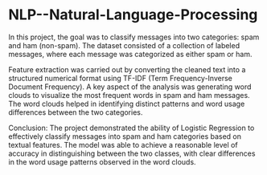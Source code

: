 # NLP--Natural-Language-Processing
In this project, the goal was to classify messages into two categories: spam and ham (non-spam). The dataset consisted of a collection of labeled messages, where each message was categorized as either spam or ham.

Feature extraction was carried out by converting the cleaned text into a structured numerical format using TF-IDF (Term Frequency-Inverse Document Frequency).
A key aspect of the analysis was generating word clouds to visualize the most frequent words in spam and ham messages. The word clouds helped in identifying distinct patterns and word usage differences between the two categories.

Conclusion: The project demonstrated the ability of Logistic Regression to effectively classify messages into spam and ham categories based on textual features. The model was able to achieve a reasonable level of accuracy in distinguishing between the two classes, with clear differences in the word usage patterns observed in the word clouds.
